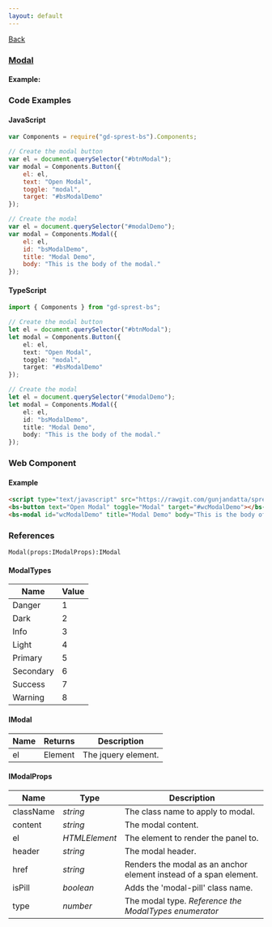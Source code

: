 ```yaml
---
layout: default
---
```

<div class="page-info" markdown="1">

[Back](/bs)

</div>

### [Modal](https://getbootstrap.com/docs/4.1/components/modal)

#### Example:

<div id="btnModal"></div>
<div id="modalDemo"></div>

### Code Examples

#### JavaScript
```js
var Components = require("gd-sprest-bs").Components;

// Create the modal button
var el = document.querySelector("#btnModal");
var modal = Components.Button({
    el: el,
    text: "Open Modal",
    toggle: "modal",
    target: "#bsModalDemo"
});

// Create the modal
var el = document.querySelector("#modalDemo");
var modal = Components.Modal({
    el: el,
    id: "bsModalDemo",
    title: "Modal Demo",
    body: "This is the body of the modal."
});
```
#### TypeScript
```ts
import { Components } from "gd-sprest-bs";

// Create the modal button
let el = document.querySelector("#btnModal");
let modal = Components.Button({
    el: el,
    text: "Open Modal",
    toggle: "modal",
    target: "#bsModalDemo"
});

// Create the modal
let el = document.querySelector("#modalDemo");
let modal = Components.Modal({
    el: el,
    id: "bsModalDemo",
    title: "Modal Demo",
    body: "This is the body of the modal."
});
```

### Web Component

#### Example

```html
<script type="text/javascript" src="https://rawgit.com/gunjandatta/sprest-bs/master/wc/dist/gd-sprest-bs.js"></script>
<bs-button text="Open Modal" toggle="Modal" target="#wcModalDemo"></bs-button>
<bs-modal id="wcModalDemo" title="Modal Demo" body="This is the body of the modal."></bs-modal>
```

<bs-button text="Open Modal" toggle="modal" target="#wcModalDemo"></bs-button>
<bs-modal id="wcModalDemo" title="Modal Demo" body="This is the body of the modal."></bs-modal>

### References

```
Modal(props:IModalProps):IModal
```

#### ModalTypes

| Name | Value |
| --- | --- |
| Danger | 1 |
| Dark | 2 |
| Info | 3 |
| Light | 4 |
| Primary | 5 |
| Secondary | 6 |
| Success | 7 |
| Warning | 8 |

#### IModal

| Name | Returns | Description |
| --- | --- | --- |
| el | Element | The jquery element. |

#### IModalProps

| Name | Type | Description |
| --- | --- | --- |
| className | _string_ | The class name to apply to modal. |
| content | _string_ | The modal content. |
| el | _HTMLElement_ | The element to render the panel to. |
| header | _string_ | The modal header. |
| href | _string_ | Renders the modal as an anchor element instead of a span element. |
| isPill | _boolean_ | Adds the 'modal-pill' class name. |
| type | _number_ | The modal type. _Reference the ModalTypes enumerator_ |

<script src="https://rawgit.com/gunjandatta/sprest-bs/master/wc/dist/gd-sprest-bs.js"></script>
<script type="text/javascript">
    // Wait for the window to be loaded
    window.addEventListener("load", function() {
        // Create the modal button
        var el = document.querySelector("#btnModal");
        var modal = $REST.Components.Button({
            el: el,
            text: "Open Modal",
            toggle: "modal",
            target: "#bsModalDemo"
        });

        // Create the modal
        var el = document.querySelector("#modalDemo");
        var modal = $REST.Components.Modal({
            el: el,
            id: "bsModalDemo",
            title: "Modal Demo",
            body: "This is the body of the modal."
        });
    });
</script>